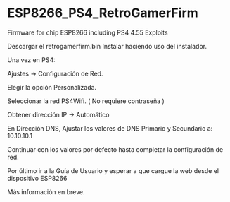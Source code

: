 # ESP8266_PS4_RetroGamerFirm
Firmware for chip ESP8266 including PS4 4.55 Exploits

Descargar el retrogamerfirm.bin
Instalar haciendo uso del instalador.

Una vez en PS4:

Ajustes -> Configuración de Red.

Elegir la opción Personalizada.

Seleccionar la red PS4Wifi. ( No requiere contraseña )

Obtener dirección IP -> Automático

En Dirección DNS, Ajustar los valores de DNS Primario y Secundario a: 10.10.10.1

Continuar con los valores por defecto hasta completar la configuración de red.

Por último ir a la Guía de Usuario y esperar a que cargue la web desde el dispositivo ESP8266


Más información en breve.
